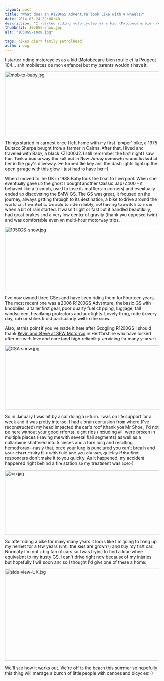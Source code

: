 ```yaml
---
layout: post
title: "What does an R1200GS Adventure look like with 4 wheels?"
date: 2014-03-24 22:08:40
description: "I started riding motorcycles as a kid (Motobécane bien rouillé et la Peugeot 104... ahh mobilettes de mon enfance) but my parents wouldn't have it. Things started in earnest once I left home with my first 'proper' bike, a 1975 Bultaco Sherpa bought from a farmer in Cairns. After that, I lived and traveled with Baby, a black KZ1000J2. I still remember the first night I saw her. Took a bus to way the hell out in New Jersey somewhere and looked at her in the guy's driveway. He turned the key and the dash lights light up the open..."
thumbnail: 1050GS-snow.jpg
alt: "1050GS-snow.jpg"

tags: bikes diary family petrolhead
author: dug
---
```


<p>I started riding motorcycles as a kid (Motobécane bien rouillé et la Peugeot 104... ahh mobilettes de mon enfance) but my parents wouldn't have it.</p>

<p><a href="http://donkeyontheedge.com/assets_c/2014/03/mob-to-baby-1637.html" onclick="window.open('http://donkeyontheedge.com/assets_c/2014/03/mob-to-baby-1637.html','popup','width=1021,height=371,scrollbars=no,resizable=no,toolbar=no,directories=no,location=no,menubar=no,status=no,left=0,top=0'); return false"><img src="http://donkeyontheedge.com/assets_c/2014/03/mob-to-baby-thumb-580x210-1637.jpg" width="580" height="210" alt="mob-to-baby.jpg" class="mt-image-none" style="" /></a></p>

<p>Things started in earnest once I left home with my first 'proper' bike, a 1975 Bultaco Sherpa bought from a farmer in Cairns. After that, I lived and traveled with Baby, a black <span class="caps">KZ1000J2.</span> I still remember the first night I saw her. Took a bus to way the hell out in New Jersey somewhere and looked at her in the guy's driveway. He turned the key and the dash lights light up the open garage with this glow. I just had to have her:-) </p>

<p>When I moved to the UK in 1988 Baby took the boat to Liverpool. When she eventually gave up the ghost I bought another Classic Jap (Z400 - it behaved like a triumph, used to lose its mufflers in corners) and eventually ended up discovering the <span class="caps">BMW GS.</span> The GS was great, it focused on the journey, always getting through to its destination, a bike to drive around the world on. I wanted to be able to ride reliably, not having to switch to a car when a bit of rain started. It wasn't light or fast but it handled beautifully, had great brakes and a very low center of gravity (thank you opposed twin) and was comfortable even on multi-hour motorway trips.    </p>

<p><a href="http://donkeyontheedge.com/assets_c/2014/03/1050GS-snow-1640.html" onclick="window.open('http://donkeyontheedge.com/assets_c/2014/03/1050GS-snow-1640.html','popup','width=1021,height=371,scrollbars=no,resizable=no,toolbar=no,directories=no,location=no,menubar=no,status=no,left=0,top=0'); return false"><img src="http://donkeyontheedge.com/assets_c/2014/03/1050GS-snow-thumb-580x210-1640.jpg" width="580" height="210" alt="1050GS-snow.jpg" class="mt-image-none" style="" /></a></p>

<p>I've now owned three GSes and have been riding them for Fourteen years. The most recent one was a 2006 <span class="caps">R1200GS</span> Adventure, the basic GS with knobblies, a taller first gear, poor quality fuel chipping, luggage, tall windscreen, headlamp protectors and aux lights. Lovely thing, rode it every day, rain or shine. It did particularly well in the snow.</p>

<p>Also, at this point if you've made it here after Googling <span class="caps">R1200GS</span> I should thank <a href="http://www.sbwmotorrad-bmw.com">Kevin and Steve at <span class="caps">SBW</span> Motorrad</a> in Hertforshire who have looked after me with love and care (and high-reliability servicing for many years:-)</p>

<p><a href="http://donkeyontheedge.com/assets_c/2014/03/GSA-snow-1634.html" onclick="window.open('http://donkeyontheedge.com/assets_c/2014/03/GSA-snow-1634.html','popup','width=1021,height=371,scrollbars=no,resizable=no,toolbar=no,directories=no,location=no,menubar=no,status=no,left=0,top=0'); return false"><img src="http://donkeyontheedge.com/assets_c/2014/03/GSA-snow-thumb-580x210-1634.jpg" width="580" height="210" alt="GSA-snow.jpg" class="mt-image-none" style="" /></a></p>

<p>So in January I was hit by a car doing a u-turn. I was on life support for a week and it was pretty intense. I had a brain contusion from where (I've reconstructed) my head impacted the car's roof (thank you Mr Shoei, I'd not be here without your good efforts), eight ribs (including #1) were broken in multiple places (leaving me with several flail segments) as well as a collarbone shattered into 5 pieces and a torn lung and resulting hemothorax--nasty that, once your lung is punctured you can't breath and your chest cavity fills with fluid and you die very quickly if the first responders don't make it to you quickly. As it happened, my accident happened right behind a fire station so my treatment was ace:-) </p>

<p><a href="http://donkeyontheedge.com/assets_c/2014/03/icu-1631.html" onclick="window.open('http://donkeyontheedge.com/assets_c/2014/03/icu-1631.html','popup','width=1021,height=371,scrollbars=no,resizable=no,toolbar=no,directories=no,location=no,menubar=no,status=no,left=0,top=0'); return false"><img src="http://donkeyontheedge.com/assets_c/2014/03/icu-thumb-580x210-1631.jpg" width="580" height="210" alt="icu.jpg" class="mt-image-none" style="" /></a></p>

<p>So after riding a bike for many many years it looks like I'm going to hang up my helmet for a few years (until the kids are grown?) and buy my first car. Normally I'm not a big fan of cars so I was trying to find a four-wheel equivalent to my trusty <span class="caps">GS.</span> I can't drive right now because of my injuries but hopefully I will soon and so I thought I'd give one of these a home:</p>

<p><a href="http://donkeyontheedge.com/assets_c/2014/03/side-view-UX-1628.html" onclick="window.open('http://donkeyontheedge.com/assets_c/2014/03/side-view-UX-1628.html','popup','width=770,height=400,scrollbars=no,resizable=no,toolbar=no,directories=no,location=no,menubar=no,status=no,left=0,top=0'); return false"><img src="http://donkeyontheedge.com/assets_c/2014/03/side-view-UX-thumb-580x301-1628.jpg" width="580" height="301" alt="side-view-UX.jpg" class="mt-image-none" style="" /></a></p>

<p>We'll see how it works out. We're off to the beach this summer so hopefully this thing will manage a bunch of little people with canoes and bicycles:-)</p>
